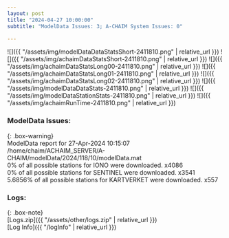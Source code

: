 ```yaml
---
layout: post
title: "2024-04-27 10:00:00"
subtitle: "ModelData Issues: 3; A-CHAIM System Issues: 0"

---
```


![]({{ "/assets/img/modelDataDataStatsShort-2411810.png" | relative_url }})
![]({{ "/assets/img/achaimDataStatsShort-2411810.png" | relative_url }})
![]({{ "/assets/img/achaimDataStatsLong00-2411810.png" | relative_url }})
![]({{ "/assets/img/achaimDataStatsLong01-2411810.png" | relative_url }})
![]({{ "/assets/img/achaimDataStatsLong02-2411810.png" | relative_url }})
![]({{ "/assets/img/modelDataDataStats-2411810.png" | relative_url }})
![]({{ "/assets/img/modelDataStationStats-2411810.png" | relative_url }})
![]({{ "/assets/img/achaimRunTime-2411810.png" | relative_url }})


### ModelData Issues:  
  
{: .box-warning}  
 ModelData report for 27-Apr-2024 10:15:07   
 /home/chaim/ACHAIM_SERVER/A-CHAIM/modelData/2024/118/10/modelData.mat   
 0% of all possible stations for IONO were downloaded. x4086   
 0% of all possible stations for SENTINEL were downloaded. x3541   
 5.6856% of all possible stations for KARTVERKET were downloaded. x557   
  


### Logs:  
  
{: .box-note}  
[Logs.zip]({{ "/assets/other/logs.zip" | relative_url }})  
[Log Info]({{ "/logInfo" | relative_url }})  
